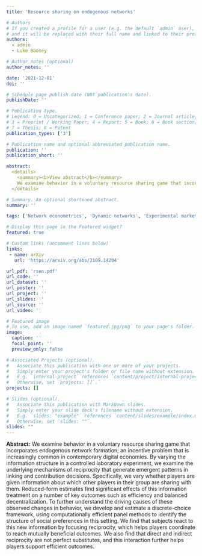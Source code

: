 ```yaml
---
title: 'Resource sharing on endogenous networks'

# Authors
# If you created a profile for a user (e.g. the default `admin` user), write the username (folder name) here
# and it will be replaced with their full name and linked to their profile.
authors:
  - admin
  - Luke Boosey

# Author notes (optional)
author_notes: ''

date: '2021-12-01'
doi: ''

# Schedule page publish date (NOT publication's date).
publishDate: ''

# Publication type.
# Legend: 0 = Uncategorized; 1 = Conference paper; 2 = Journal article;
# 3 = Preprint / Working Paper; 4 = Report; 5 = Book; 6 = Book section;
# 7 = Thesis; 8 = Patent
publication_types: ['3']

# Publication name and optional abbreviated publication name.
publication: ''
publication_short: ''

abstract:
  <details>
    <summary><b>View abstract</b></summary>
    We examine behavior in a voluntary resource sharing game that incorporates endogenous network formation; an incentive problem that is increasingly common in contemporary digital economies. By varying the information structure in a controlled laboratory experiment, we examine the underlying mechanisms of reciprocity that generate emergent patterns in linking and contribution decisions. Specifically, we vary whether players are given information about which other players in their group are sharing with them. Reduced-form estimates find significant effects of this information treatment on a number of key outcomes such as efficiency and balanced decentralization. To further understand the driving causes of these observed changes in behavior, we develop and estimate a discrete-choice framework, using computationally efficient panel methods to identify the structure of social preferences in this setting. We find that subjects react to this new information by focusing reciprocity, which helps players coordinate to reach mutually beneficial outcomes. We also find that direct and indirect reciprocity are not perfect substitutes, and this interaction further helps players support efficient outcomes.
  </details>

# Summary. An optional shortened abstract.
summary: ''

tags: ['Network econometrics', 'Dynamic networks', 'Experimental markets and networks', 'Reputation systems and information design']

# Display this page in the Featured widget?
featured: true

# Custom links (uncomment lines below)
links:
 - name: arXiv
   url: 'https://arxiv.org/abs/2109.14204'

url_pdf: 'rsen.pdf'
url_code: ''
url_dataset: ''
url_poster: ''
url_project: ''
url_slides: ''
url_source: ''
url_video: ''

# Featured image
# To use, add an image named `featured.jpg/png` to your page's folder.
image:
  caption: ''
  focal_point: ''
  preview_only: false

# Associated Projects (optional).
#   Associate this publication with one or more of your projects.
#   Simply enter your project's folder or file name without extension.
#   E.g. `internal-project` references `content/project/internal-project/index.md`.
#   Otherwise, set `projects: []`.
projects: []

# Slides (optional).
#   Associate this publication with Markdown slides.
#   Simply enter your slide deck's filename without extension.
#   E.g. `slides: "example"` references `content/slides/example/index.md`.
#   Otherwise, set `slides: ""`.
slides: ""
---
```

**Abstract:** We examine behavior in a voluntary resource sharing game that incorporates endogenous network formation; an incentive problem that is increasingly common in contemporary digital economies. By varying the information structure in a controlled laboratory experiment, we examine the underlying mechanisms of reciprocity that generate emergent patterns in linking and contribution decisions. Specifically, we vary whether players are given information about which other players in their group are sharing with them. Reduced-form estimates find significant effects of this information treatment on a number of key outcomes such as efficiency and balanced decentralization. To further understand the driving causes of these observed changes in behavior, we develop and estimate a discrete-choice framework, using computationally efficient panel methods to identify the structure of social preferences in this setting. We find that subjects react to this new information by focusing reciprocity, which helps players coordinate to reach mutually beneficial outcomes. We also find that direct and indirect reciprocity are not perfect substitutes, and this interaction further helps players support efficient outcomes.